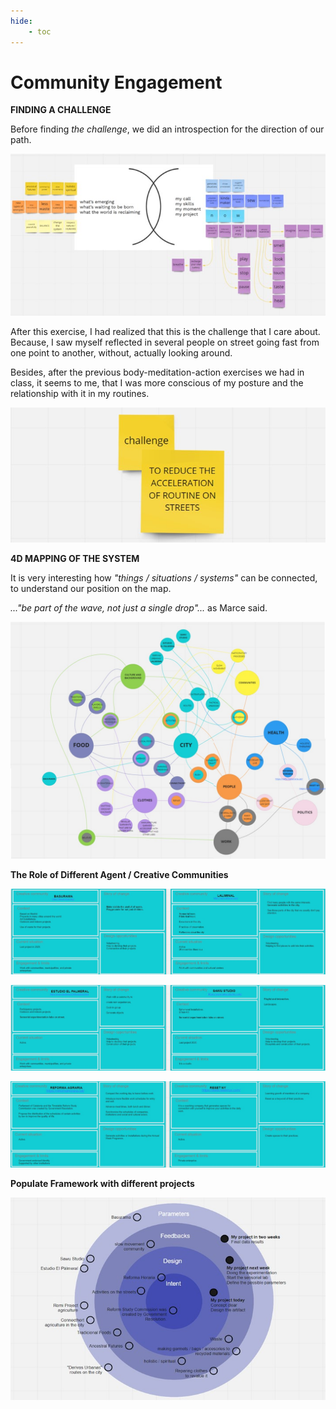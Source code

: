 ```yaml
---
hide:
    - toc
---
```


# Community Engagement

**FINDING A CHALLENGE**

Before finding *the challenge*, we did an introspection for the direction of our path.

![](../images/co/b.jpg)

After this exercise, I had realized that this is the challenge that I care about. Because, 
I saw myself reflected in several people on street going fast from one point to another, without, actually looking around.  

Besides, after the previous body-meditation-action exercises we had in class, it seems to me, that I was more conscious of my posture and the relationship with it in my routines.

![](../images/co/a.jpg)

**4D MAPPING OF THE SYSTEM**

It is very interesting how *"things / situations / systems"* can be connected, to understand our position on the map.

*..."be part of the wave, not just a single drop"...* as Marce said.

![](../images/co/c.jpg)

**The Role of Different Agent / Creative Communities**

![](../images/co/d.jpg)

![](../images/co/d0.jpg)

![](../images/co/d1.jpg)

**Populate Framework with different projects**

![](../images/co/e.jpg)